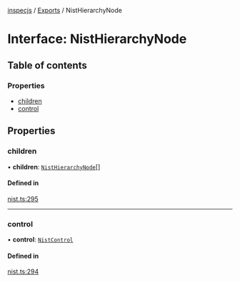 [inspecjs](../README.md) / [Exports](../modules.md) / NistHierarchyNode

# Interface: NistHierarchyNode

## Table of contents

### Properties

- [children](NistHierarchyNode.md#children)
- [control](NistHierarchyNode.md#control)

## Properties

### children

• **children**: [`NistHierarchyNode`](NistHierarchyNode.md)[]

#### Defined in

[nist.ts:295](https://github.com/mitre/heimdall2/blob/23640835/libs/inspecjs/src/nist.ts#L295)

___

### control

• **control**: [`NistControl`](../classes/NistControl.md)

#### Defined in

[nist.ts:294](https://github.com/mitre/heimdall2/blob/23640835/libs/inspecjs/src/nist.ts#L294)
